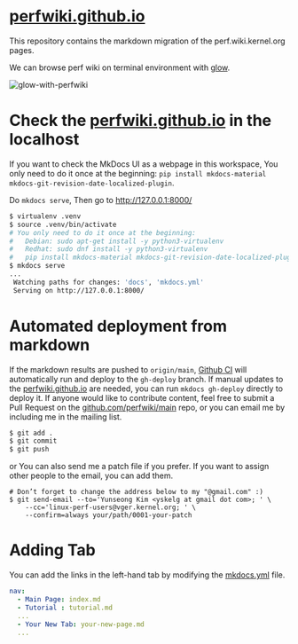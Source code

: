 # [perfwiki.github.io](https://perfwiki.github.io/)

This repository contains the markdown migration of the perf.wiki.kernel.org pages.

We can browse perf wiki on terminal environment with [glow](https://github.com/charmbracelet/glow?tab=readme-ov-file#installation).

![glow-with-perfwiki](docs/img/readme/glow-with-perfwiki.gif)

# Check the [perfwiki.github.io](https://perfwiki.github.io/) in the localhost

If you want to check the MkDocs UI as a webpage in this workspace,
You only need to do it once at the beginning: `pip install mkdocs-material mkdocs-git-revision-date-localized-plugin`.

Do `mkdocs serve`, Then go to http://127.0.0.1:8000/
```sh
$ virtualenv .venv
$ source .venv/bin/activate
# You only need to do it once at the beginning:
#   Debian: sudo apt-get install -y python3-virtualenv
#   Redhat: sudo dnf install -y python3-virtualenv
#   pip install mkdocs-material mkdocs-git-revision-date-localized-plugin
$ mkdocs serve
...
 Watching paths for changes: 'docs', 'mkdocs.yml'
 Serving on http://127.0.0.1:8000/
```

# Automated deployment from markdown

If the markdown results are pushed to `origin/main`, [Github CI](.github/workflow/ci.yml) will automatically run and deploy to the `gh-deploy` branch.
If manual updates to the [perfwiki.github.io](https://perfwiki.github.io/) are needed, you can run `mkdocs gh-deploy` directly to deploy it.
If anyone would like to contribute content, feel free to submit a Pull Request on the [github.com/perfwiki/main](https://github.com/perfwiki/main) repo, or you can email me by including me in the mailing list.
```sh
$ git add .
$ git commit
$ git push
```

or You can also send me a patch file if you prefer. If you want to assign
other people to the email, you can add them.
```
# Don’t forget to change the address below to my "@gmail.com" :)
$ git send-email --to='Yunseong Kim <yskelg at gmail dot com>; ' \
    --cc='linux-perf-users@vger.kernel.org; ' \
    --confirm=always your/path/0001-your-patch
```

# Adding Tab

You can add the links in the left-hand tab by modifying the [mkdocs.yml](mkdocs.yml) file.
```yml
nav:
  - Main Page: index.md
  - Tutorial : tutorial.md
  ...
  - Your New Tab: your-new-page.md
  ...
```
